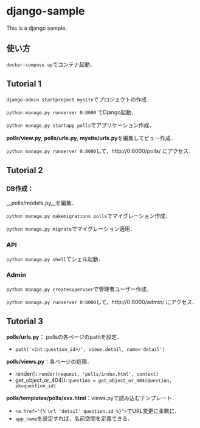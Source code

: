 # django-sample
This is a django sample.

## 使い方
`docker-compose up`でコンテナ起動．


## Tutorial 1
`django-admin startproject mysite`でプロジェクトの作成．

`python manage.py runserver 0:8000` でDjango起動．

`python manage.py startapp polls`でアプリケーション作成．

**polls/view.py**, **polls/urls.py**, **mysite/urls.py**を編集してビュー作成．

`python manage.py runserver 0:8000`して，http://0:8000/polls/ にアクセス．


## Tutorial 2
### DB作成：
__polls/models.py__を編集．

`python manage.py makemigrations polls`でマイグレーション作成．

`python manage.py migrate`でマイグレーション適用．

### API
`python manage.py shell`でシェル起動．


### Admin
`python manage.py createsuperuser`で管理者ユーザー作成．

`python manage.py runserver 0:8000`して，http://0:8000/admin/ にアクセス．



## Tutorial 3
**polls/urls.py**： pollsの各ページのpathを設定．
- `path('<int:question_id>/', views.detail, name='detail')`

**polls/views.py**：各ページの処理．
- render(): `render(request, 'polls/index.html', context)`
- get_object_or_404(): `question = get_object_or_404(Question, pk=question_id)`

**polls/templates/polls/xxx.html**：views.pyで読み込むテンプレート．
- `<a href="{% url 'detail' question.id %}">`でURL変更に柔軟に．
- `app_name`を設定すれば，名前空間を定義できる．
